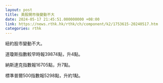 ```yaml
---
layout: post
title: 美股開市後變動不大
date: 2024-05-17 21:45:51.000000000 +08:00
link: https://news.rthk.hk/rthk/ch/component/k2/1753615-20240517.htm
categories: rthk
---
```


紐約股市變動不大。

道瓊斯指數較早時報39874點，升4點。

納斯達克指數報16705點，升7點。

標準普爾500指數報5298點，升約1點。
